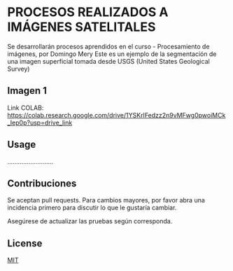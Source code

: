 # PROCESOS REALIZADOS A IMÁGENES SATELITALES
Se desarrollarán procesos aprendidos en el curso - Procesamiento de imágenes, por Domingo Mery 
Este es un ejemplo de la segmentación de una imagen superficial tomada desde USGS (United States Geological Survey)

## Imagen 1

Link COLAB: https://colab.research.google.com/drive/1YSKrIFedzz2n9vMFwg0pwoiMCk_Iep0p?usp=drive_link

## Usage

..........................

## Contribuciones

Se aceptan pull requests. Para cambios mayores, por favor abra una incidencia primero para discutir lo que le gustaría cambiar.

Asegúrese de actualizar las pruebas según corresponda.

## License

[MIT](https://choosealicense.com/licenses/mit/)
